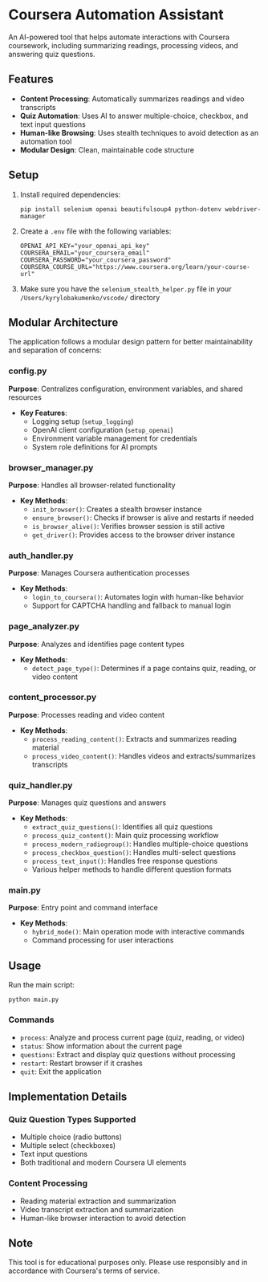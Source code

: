 # Coursera Automation Assistant

An AI-powered tool that helps automate interactions with Coursera coursework, including summarizing readings, processing videos, and answering quiz questions.

## Features

- **Content Processing**: Automatically summarizes readings and video transcripts
- **Quiz Automation**: Uses AI to answer multiple-choice, checkbox, and text input questions
- **Human-like Browsing**: Uses stealth techniques to avoid detection as an automation tool
- **Modular Design**: Clean, maintainable code structure

## Setup

1. Install required dependencies:
   ```
   pip install selenium openai beautifulsoup4 python-dotenv webdriver-manager
   ```

2. Create a `.env` file with the following variables:
   ```
   OPENAI_API_KEY="your_openai_api_key"
   COURSERA_EMAIL="your_coursera_email"
   COURSERA_PASSWORD="your_coursera_password"
   COURSERA_COURSE_URL="https://www.coursera.org/learn/your-course-url"
   ```

3. Make sure you have the `selenium_stealth_helper.py` file in your `/Users/kyrylobakumenko/vscode/` directory

## Modular Architecture

The application follows a modular design pattern for better maintainability and separation of concerns:

### config.py
**Purpose**: Centralizes configuration, environment variables, and shared resources
- **Key Features**:
  - Logging setup (`setup_logging`)
  - OpenAI client configuration (`setup_openai`)
  - Environment variable management for credentials
  - System role definitions for AI prompts

### browser_manager.py
**Purpose**: Handles all browser-related functionality
- **Key Methods**:
  - `init_browser()`: Creates a stealth browser instance
  - `ensure_browser()`: Checks if browser is alive and restarts if needed
  - `is_browser_alive()`: Verifies browser session is still active
  - `get_driver()`: Provides access to the browser driver instance

### auth_handler.py
**Purpose**: Manages Coursera authentication processes
- **Key Methods**:
  - `login_to_coursera()`: Automates login with human-like behavior
  - Support for CAPTCHA handling and fallback to manual login

### page_analyzer.py
**Purpose**: Analyzes and identifies page content types
- **Key Methods**:
  - `detect_page_type()`: Determines if a page contains quiz, reading, or video content

### content_processor.py
**Purpose**: Processes reading and video content
- **Key Methods**:
  - `process_reading_content()`: Extracts and summarizes reading material
  - `process_video_content()`: Handles videos and extracts/summarizes transcripts

### quiz_handler.py
**Purpose**: Manages quiz questions and answers
- **Key Methods**:
  - `extract_quiz_questions()`: Identifies all quiz questions
  - `process_quiz_content()`: Main quiz processing workflow
  - `process_modern_radiogroup()`: Handles multiple-choice questions
  - `process_checkbox_question()`: Handles multi-select questions
  - `process_text_input()`: Handles free response questions
  - Various helper methods to handle different question formats

### main.py
**Purpose**: Entry point and command interface
- **Key Methods**:
  - `hybrid_mode()`: Main operation mode with interactive commands
  - Command processing for user interactions

## Usage

Run the main script:

   ```
   python main.py
   ```

### Commands

- `process`: Analyze and process current page (quiz, reading, or video)
- `status`: Show information about the current page
- `questions`: Extract and display quiz questions without processing
- `restart`: Restart browser if it crashes
- `quit`: Exit the application

## Implementation Details

### Quiz Question Types Supported
- Multiple choice (radio buttons)
- Multiple select (checkboxes)
- Text input questions
- Both traditional and modern Coursera UI elements

### Content Processing
- Reading material extraction and summarization
- Video transcript extraction and summarization
- Human-like browser interaction to avoid detection

## Note

This tool is for educational purposes only. Please use responsibly and in accordance with Coursera's terms of service.